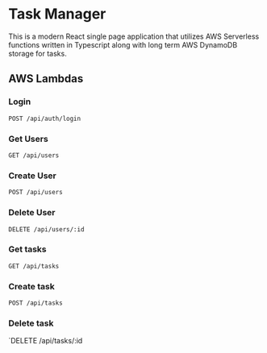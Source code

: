 # Task Manager

This is a modern React single page application that utilizes AWS Serverless functions written in Typescript along with long term AWS DynamoDB storage for tasks.

## AWS Lambdas

### Login

`POST /api/auth/login`

### Get Users

`GET /api/users`

### Create User

`POST /api/users`

### Delete User

`DELETE /api/users/:id`

### Get tasks

`GET /api/tasks`

### Create task

`POST /api/tasks`

### Delete task

`DELETE /api/tasks/:id
